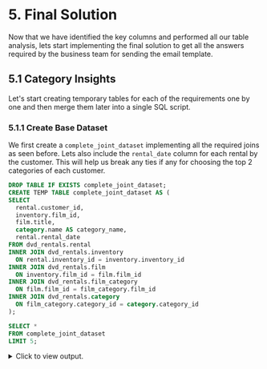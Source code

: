 # 5. Final Solution

Now that we have identified the key columns and performed all our table analysis, lets start implementing the final solution to get all the answers required by the business team for sending the email template.

## 5.1 Category Insights

Let's start creating temporary tables for each of the requirements one by one and then merge them later into a single SQL script.

### 5.1.1 Create Base Dataset

We first create a ```complete_joint_dataset``` implementing all the required joins as seen before. Lets also include the ```rental_date``` column for each rental by the customer. This will help us break any ties if any for choosing the top 2 categories of each customer.

```sql
DROP TABLE IF EXISTS complete_joint_dataset;
CREATE TEMP TABLE complete_joint_dataset AS (
SELECT
  rental.customer_id,
  inventory.film_id,
  film.title,
  category.name AS category_name,
  rental.rental_date
FROM dvd_rentals.rental
INNER JOIN dvd_rentals.inventory
  ON rental.inventory_id = inventory.inventory_id
INNER JOIN dvd_rentals.film
  ON inventory.film_id = film.film_id
INNER JOIN dvd_rentals.film_category
  ON film.film_id = film_category.film_id
INNER JOIN dvd_rentals.category
  ON film_category.category_id = category.category_id
);

SELECT *
FROM complete_joint_dataset
LIMIT 5;
```

<details>
<summary>Click to view output.</summary>
<br>

| customer_id | film_id | title           | category_name | rental_date              |
|-------------|---------|-----------------|---------------|--------------------------|
| 130         | 80      | BLANKET BEVERLY | Family        | 2005-05-24T22:53:30.000Z |
| 459         | 333     | FREAKY POCUS    | Music         | 2005-05-24T22:54:33.000Z |
| 408         | 373     | GRADUATE LORD   | Children      | 2005-05-24T23:03:39.000Z |
| 333         | 535     | LOVE SUICIDES   | Horror        | 2005-05-24T23:04:41.000Z |
| 222         | 450     | IDOLS SNATCHERS | Children      | 2005-05-24T23:05:21.000Z |

</details>